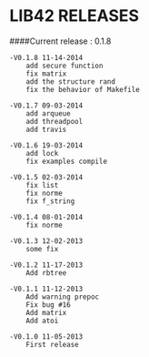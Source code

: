 LIB42 RELEASES
===

####Current release : 0.1.8

	-V0.1.8 11-14-2014
		add secure function
		fix matrix
		add the structure rand
		fix the behavior of Makefile

	-V0.1.7 09-03-2014
		add arqueue
		add threadpool
		add travis

	-V0.1.6 19-03-2014
		add lock
		fix examples compile

	-V0.1.5 02-03-2014
		fix list
		fix norme
		fix f_string

	-V0.1.4 08-01-2014
		fix norme

	-V0.1.3 12-02-2013
		some fix

	-V0.1.2 11-17-2013
		Add rbtree

	-V0.1.1 11-12-2013
		Add warning prepoc
		Fix bug #16
		Add matrix
		Add atoi

	-V0.1.0 11-05-2013
		First release
